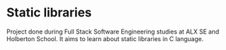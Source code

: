 # Static libraries

Project done during Full Stack Software Engineering studies at ALX SE and Holberton School. It aims to learn about static libraries in C language.
